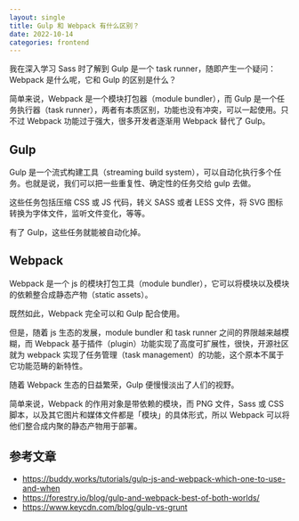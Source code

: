 ```yaml
---
layout: single
title: Gulp 和 Webpack 有什么区别？
date: 2022-10-14
categories: frontend
---
```


我在深入学习 Sass 时了解到 Gulp 是一个 task runner，随即产生一个疑问：Webpack 是什么呢，它和 Gulp 的区别是什么？

简单来说，Webpack 是一个模块打包器（module bundler），而 Gulp 是一个任务执行器（task runner），两者有本质区别，功能也没有冲突，可以一起使用。只不过 Webpack 功能过于强大，很多开发者逐渐用 Webpack 替代了 Gulp。


## Gulp

Gulp 是一个流式构建工具（streaming build system），可以自动化执行多个任务。也就是说，我们可以把一些重复性、确定性的任务交给 gulp 去做。

这些任务包括压缩 CSS 或 JS 代码，转义 SASS 或者 LESS 文件，将 SVG 图标转换为字体文件，监听文件变化，等等。

有了 Gulp，这些任务就能被自动化掉。

## Webpack

Webpack 是一个 js 的模块打包工具（module bundler），它可以将模块以及模块的依赖整合成静态产物（static assets）。

既然如此，Webpack 完全可以和 Gulp 配合使用。

但是，随着 js 生态的发展，module bundler 和 task runner 之间的界限越来越模糊，而 Webpack 基于插件（plugin）功能实现了高度可扩展性，很快，开源社区就为 webpack 实现了任务管理（task management）的功能，这个原本不属于它功能范畴的新特性。

随着 Webpack 生态的日益繁荣，Gulp 便慢慢淡出了人们的视野。

简单来说，Webpack 的作用对象是带依赖的模块，而 PNG 文件，Sass 或 CSS 脚本，以及其它图片和媒体文件都是「模块」的具体形式，所以 Webpack 可以将他们整合成内聚的静态产物用于部署。


## 参考文章
* https://buddy.works/tutorials/gulp-js-and-webpack-which-one-to-use-and-when
* https://forestry.io/blog/gulp-and-webpack-best-of-both-worlds/
* https://www.keycdn.com/blog/gulp-vs-grunt
